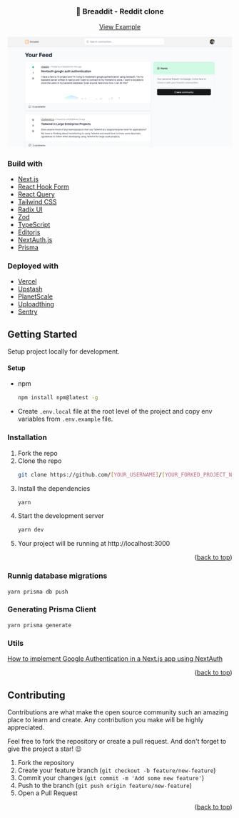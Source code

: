 <div id="top"></div>

<div align="center">
  <h3 align="center">🍞 Breaddit - Reddit clone</h3>
  <p align="center">
    <a href="https://breaddit-app.vercel.app">View Example</a>
  </p>
</div>

![Screenshot](https://github.com/alvinscheibe/breaddit/blob/main/public/screenshot.png)

### Build with

* [Next.js](https://nextjs.org/)
* [React Hook Form](https://react-hook-form.com/)
* [React Query](https://react-query.tanstack.com/)
* [Tailwind CSS](https://tailwindcss.com/)
* [Radix UI](https://www.radix-ui.com/)
* [Zod](https://zod.dev/)
* [TypeScript](https://www.typescriptlang.org/)
* [Editorjs](https://editorjs.io/)
* [NextAuth.js](https://next-auth.js.org/)
* [Prisma](https://www.prisma.io/)

### Deployed with

* [Vercel](https://vercel.com/)
* [Upstash](https://upstash.com/)
* [PlanetScale](https://planetscale.com/)
* [Uploadthing](https://uploadthing.com/)
* [Sentry](https://sentry.io/)

## Getting Started

Setup project locally for development.

#### Setup

* npm
  ```sh
  npm install npm@latest -g
  ```
* Create `.env.local` file at the root level of the project and copy env variables from `.env.example` file.

### Installation

1. Fork the repo
2. Clone the repo
   ```sh
   git clone https://github.com/[YOUR_USERNAME]/[YOUR_FORKED_PROJECT_NAME].git
   ```
3. Install the dependencies
   ```sh
   yarn
   ```
4. Start the development server
   ```sh
   yarn dev
   ```
5. Your project will be running at http://localhost:3000

<p align="right">(<a href="#top">back to top</a>)</p>

### Runnig database migrations

```shell
yarn prisma db push
```

### Generating Prisma Client

```shell
yarn prisma generate
```

### Utils

[How to implement Google Authentication in a Next.js app using NextAuth](https://www.telerik.com/blogs/how-to-implement-google-authentication-nextjs-app-using-nextauth)

<p align="right">(<a href="#top">back to top</a>)</p>

## Contributing

Contributions are what make the open source community such an amazing place to learn and create. Any contribution you make will be highly appreciated.

Feel free to fork the repository or create a pull request. And don't forget to give the project a star! 😉

1. Fork the repository
2. Create your feature branch (`git checkout -b feature/new-feature`)
3. Commit your changes (`git commit -m 'Add some new feature'`)
4. Push to the branch (`git push origin feature/new-feature`)
5. Open a Pull Request

<p align="right">(<a href="#top">back to top</a>)</p>